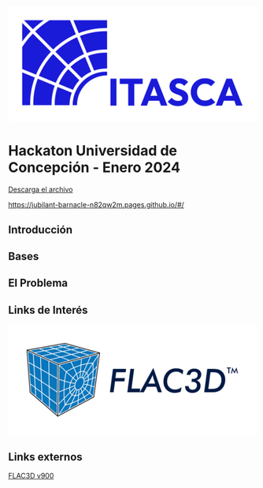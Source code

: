 
![Logo ITASCA](./media/Logos%20ITASCA%20(RGB)-01.png ':size=40%')

# Hackaton Universidad de Concepción - Enero 2024

<a href="./media/Ejercicio1.dxf" download>Descarga el archivo</a>



https://jubilant-barnacle-n82qw2m.pages.github.io/#/

## Introducción

## Bases

## El Problema

## Links de Interés

[![Logo FLAC3D](./media/ICG16-LGO-FLAC3D-BLU.png ':size=50%')](./FLAC3D/README_flac3D.md)

## Links externos
[FLAC3D v900](https://docs.itascacg.com/itasca900/flac3d/docproject/source/flac3dhome.html)